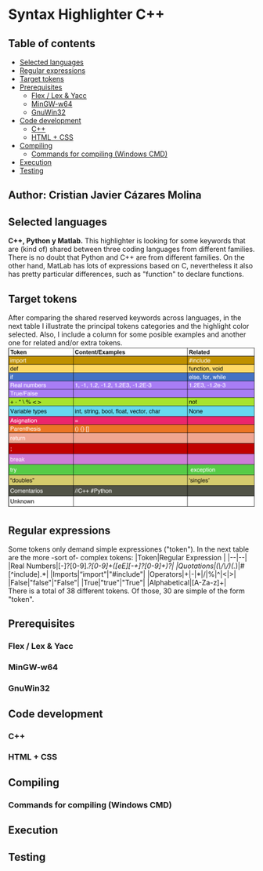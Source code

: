 # Syntax Highlighter C++

## Table of contents

* [Selected languages](#SelectedLanguages)
* [Regular expressions](#RegularExpressions)
* [Target tokens](#TargetTkens)
* [Prerequisites ](#Prerequisites)
	* [Flex / Lex & Yacc](#FlexLexYacc)
	* [MinGW-w64](#MinGW-w64)
	* [GnuWin32](#GnuWin32)
* [Code development](#CodeDevelopment)
	* [C++](#CSS) 
	* [HTML + CSS](#HTMLCSS) 
* [Compiling](#Compiling)
	* [Commands for compiling (Windows CMD)](#CommandsCMD)
* [Execution](#Execution)
* [Testing](#Testing)



## Author: Cristian Javier Cázares Molina

## Selected languages <a name="SelectedLanguages"></a>

**C++, Python y Matlab.**
This highlighter is looking for some keywords that are (kind of) shared between three coding languages from different families.
There is no doubt that Python and C++ are from different families. On the other hand, MatLab has lots of expressions based on C, nevertheless it also has pretty particular differences, such as "function" to declare functions.

## Target tokens <a name="TargetTokens"></a>
After comparing the shared reserved keywords across languages, in the next table I illustrate the principal tokens categories and the highlight color selected.
Also, I include a column for some posible examples and another one for related and/or extra tokens.
![Token table](https://raw.githubusercontent.com/CristianCazares/SyntaxHighlighter/main/TokenTable.png)

## Regular expressions <a name="RegularExpressions"></a>
Some tokens only demand simple expressiones ("token"). In the next table are the more -sort of- complex tokens:
|Token|Regular Expression  |
|--|--|
|Real Numbers|[-]?[0-9]*\.?[0-9]+([eE][-+]?[0-9]+)?|
|Quotations|(\\/\\/)(.*)\|#[^include].\*|
|Imports|“import"\|"#include"|
|Operators|+\|-\|*\|/\|%\|^\|<\|>|
|False|"false"\|"False"|
|True|"true"\|"True"|
|Alphabetical|[A-Za-z]+|	
There is a total of 38 different tokens. Of those, 30 are simple of the form "token".

## Prerequisites <a name="Prerequisites"></a>
### Flex / Lex & Yacc <a name="FlexLexYacc"></a>
### MinGW-w64 <a name="MinGW-w64"></a>
### GnuWin32 <a name="GnuWin32"></a>

## Code development <a name="CodeDevelopment"></a>
### C++ <a name="C++"></a>
### HTML + CSS <a name="HTMLCSS"></a>

## Compiling <a name="Compiling"></a>
### Commands for compiling (Windows CMD) <a name="CommandsCMD"></a>

## Execution <a name="Execution"></a>

## Testing <a name="Testing"></a>
